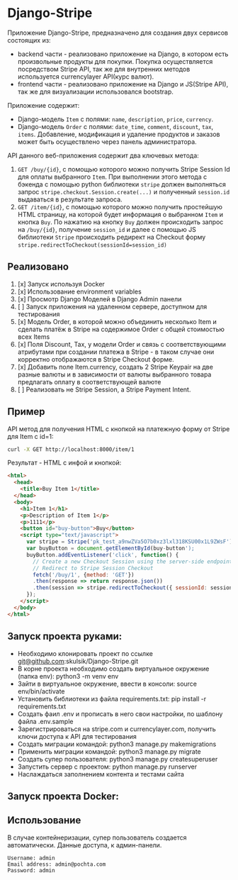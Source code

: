 # Django-Stripe

Приложение Django-Stripe, предназначено для создания двух сервисов состоящих из:
 - backend части - реализовано приложение на Django, в котором есть произвольные продукты для покупки. Покупка осуществляется посредством Stripe API, так же для внутренних методов используется currencylayer API(курс валют).
 - frontend части - реализовано приложение на Django и JS(Stripe API), так же для визуализации использовался bootstrap.

Приложение содержит:
 - Django-модель `Item` с полями: `name`, `description`, `price`, `currency`. 
 - Django-модель `Order` c полями: `date_time`, `comment`, `discount`, `tax`, `items`.
Добавление, модификация и удаление продуктов и заказов может быть осуществлено через панель администратора.

API данного веб-приложения содержит два ключевых метода:

1. `GET /buy/{id}`, c помощью которого можно получить Stripe Session Id для оплаты выбранного `Item`. При выполнении этого метода c бэкенда с помощью python библиотеки `stripe` должен выполняться запрос `stripe.checkout.Session.create(...)` и полученный `session.id` выдаваться в результате запроса.
2.	`GET /item/{id}`, c помощью которого можно получить простейшую HTML страницу, на которой будет информация о выбранном `Item` и кнопка `Buy`. По нажатию на кнопку `Buy` должен происходить запрос на `/buy/{id}`, получение `session_id` и далее с помощью JS библиотеки `Stripe` происходить редирект на Checkout форму `stripe.redirectToCheckout(sessionId=session_id)`

## Реализовано

1. [x] Запуск используя Docker
2. [x] Использование environment variables
3. [x] Просмотр Django Моделей в Django Admin панели
4. [ ] Запуск приложения на удаленном сервере, доступном для тестирования
5. [x] Модель Order, в которой можно объединить несколько Item и сделать платёж в Stripe на содержимое Order c общей стоимостью всех Items
6. [x] Поля Discount, Tax, у модели Order и связь с соответствующими атрибутами при создании платежа в Stripe - в таком случае они корректно отображаются в Stripe Checkout форме. 
7. [x] Добавить поле Item.currency, создать 2 Stripe Keypair на две разные валюты и в зависимости от валюты выбранного товара предлагать оплату в соответствующей валюте
8. [ ] Реализовать не Stripe Session, а Stripe Payment Intent.

## Пример

API метод для получения HTML c кнопкой на платежную форму от Stripe для Item с id=1:

```sh
curl -X GET http://localhost:8000/item/1
```

Результат - HTML c инфой и кнопкой:

```html
<html>
  <head>
    <title>Buy Item 1</title>
  </head>
  <body>
    <h1>Item 1</h1>
    <p>Description of Item 1</p>
    <p>1111</p>
    <button id="buy-button">Buy</button>
    <script type="text/javascript">
      var stripe = Stripe('pk_test_a9nwZVa5O7b0xz3lxl318KSU00x1L9ZWsF');
      var buyButton = document.getElementById(buy-button');
      buyButton.addEventListener('click', function() {
        // Create a new Checkout Session using the server-side endpoint 
        // Redirect to Stripe Session Checkout
        fetch('/buy/1', {method: 'GET'})
        .then(response => return response.json())
        .then(session => stripe.redirectToCheckout({ sessionId: session.id }))
      });
    </script>
  </body>
</html>
```

## Запуск проекта руками:
 - Необходимо клонировать проект по ссылке git@github.com:skulsik/Django-Stripe.git
 - В корне проекта необходимо создать виртуальное окружение (папка env): python3 -m venv env
 - Зайти в виртуальное окружение, ввести в консоли: source env/bin/activate 
 - Установить библиотеки из файла requirements.txt: pip install -r requirements.txt
 - Создать фаил .env и прописать в него свои настройки, по шаблону файла .env.sample
 - Зарегистрироваться на stripe.com и currencylayer.com, получить ключи доступа к API для тестирования
 - Создать миграции командой: python3 manage.py makemigrations
 - Применить миграции командой: python3 manage.py migrate
 - Создать супер пользователя: python3 manage.py createsuperuser
 - Запустить сервер с проектом: python manage.py runserver
 - Наслаждаться заполнением контента и тестами сайта

## Запуск проекта Docker:
 

## Использование

В случае контейнеризации, супер пользователь создается автоматически.
Данные доступа, к админ-панели.
```
Username: admin
Email address: admin@pochta.com
Password: admin
```
